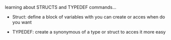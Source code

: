 learning about STRUCTS and TYPEDEF commands...

- Struct: define a block of variables with you can create or acces when do you want

- TYPEDEF: create a synonymous of a type or struct to acces it more easy
